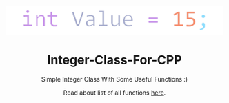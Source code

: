 <p align="center">
  <img src="src/icon.png" alt="icon">
</p>
<h1 align="center">Integer-Class-For-CPP</h1>
<p align="center">
  Simple Integer Class With Some Useful Functions :)
</p>

<p align="center">
  Read about list of all functions <a href="FUNCTIONS.md">here</a>.
</p>
